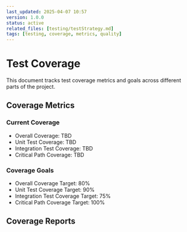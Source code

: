 ```yaml
---
last_updated: 2025-04-07 10:57
version: 1.0.0
status: active
related_files: [testing/testStrategy.md]
tags: [testing, coverage, metrics, quality]
---
```


# Test Coverage

This document tracks test coverage metrics and goals across different parts of the project.

## Coverage Metrics

### Current Coverage
- Overall Coverage: TBD
- Unit Test Coverage: TBD
- Integration Test Coverage: TBD
- Critical Path Coverage: TBD

### Coverage Goals
- Overall Coverage Target: 80%
- Unit Test Coverage Target: 90%
- Integration Test Coverage Target: 75%
- Critical Path Coverage Target: 100%

## Coverage Reports